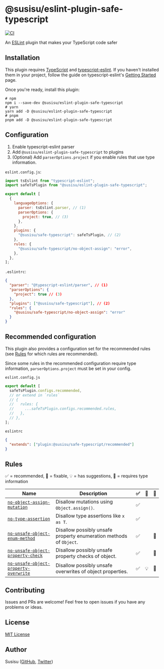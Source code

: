 # @susisu/eslint-plugin-safe-typescript

[![CI](https://github.com/susisu/eslint-plugin-safe-typescript/workflows/CI/badge.svg)](https://github.com/susisu/eslint-plugin-safe-typescript/actions?query=workflow%3ACI)

An [ESLint](https://eslint.org) plugin that makes your TypeScript code safer

## Installation

This plugin requires [TypeScript](https://www.typescriptlang.org/) and [typescript-eslint](https://typescript-eslint.io/).
If you haven't installed them in your project, follow the guide on typescript-eslint's [Getting Started](https://typescript-eslint.io/getting-started) page.

Once you're ready, install this plugin:

``` shell
# npm
npm i --save-dev @susisu/eslint-plugin-safe-typescript
# yarn
yarn add -D @susisu/eslint-plugin-safe-typescript
# pnpm
pnpm add -D @susisu/eslint-plugin-safe-typescript
```

## Configuration

1. Enable typescript-eslint parser
2. Add `@susisu/eslint-plugin-safe-typescript` to plugins
3. (Optional) Add `parserOptions.project` if you enable rules that use type information.

`eslint.config.js`:

``` js
import tsEslint from "typescript-eslint";
import safeTsPlugin from "@susisu/eslint-plugin-safe-typescript";

export default [
  {
    languageOptions: {
      parser: tsEslint.parser, // (1)
      parserOptions: {
        project: true, // (3)
      },
    },
    plugins: {
      "@susisu/safe-typescript": safeTsPlugin, // (2)
    },
    rules: {
      "@susisu/safe-typescript/no-object-assign": "error",
    },
  },
];
```

`.eslintrc`:

``` json
{
  "parser": "@typescript-eslint/parser", // (1)
  "parserOptions": {
    "project": true // (3)
  },
  "plugins": ["@susisu/safe-typescript"], // (2)
  "rules": {
    "@susisu/safe-typescript/no-object-assign": "error"
  }
}
```

## Recommended configuration

This plugin also provides a configuration set for the recommended rules (see [Rules](#rules) for which rules are recommended).

Since some rules in the recommended configuration require type information, `parserOptions.project` must be set in your config.

`eslint.config.js`

``` js
export default [
  safeTsPlugin.configs.recommended,
  // or extend in `rules`
  // {
  //   rules: {
  //     ...safeTsPlugin.configs.recommended.rules,
  //   },
  // },
];
```

`eslintrc`

``` json
{
  "extends": ["plugin:@susisu/safe-typescript/recommended"]
}
```

## Rules

✅ = recommended, 🔧 = fixable, 💡 = has suggestions, 💭 = requires type information

| Name | Description | ✅ | 🔧 | 💭 |
| --- | --- | --- | --- | --- |
| [`no-object-assign-mutation`](https://github.com/susisu/eslint-plugin-safe-typescript/blob/main/src/rules/no-object-assign-mutation/README.md) | Disallow mutations using `Object.assign()`. | ✅ | | |
| [`no-type-assertion`](https://github.com/susisu/eslint-plugin-safe-typescript/blob/main/src/rules/no-type-assertion/README.md) | Disallow type assertions like `x as T`. | ✅ | | |
| [`no-unsafe-object-enum-method`](https://github.com/susisu/eslint-plugin-safe-typescript/blob/main/src/rules/no-unsafe-object-enum-method/README.md) | Disallow possibly unsafe property enumeration methods of `Object`. | ✅ | | 💭 |
| [`no-unsafe-object-property-check`](https://github.com/susisu/eslint-plugin-safe-typescript/blob/main/src/rules/no-unsafe-object-property-check/README.md) | Disallow possibly unsafe property checks of object. | ✅ | | 💭 |
| [`no-unsafe-object-property-overwrite`](https://github.com/susisu/eslint-plugin-safe-typescript/blob/main/src/rules/no-unsafe-object-property-overwrite/README.md) | Disallow possibly unsafe overwrites of object properties. | ✅ | 💡 | 💭 |

## Contributing

Issues and PRs are welcome!
Feel free to open issues if you have any problems or ideas.

## License

[MIT License](http://opensource.org/licenses/mit-license.php)

## Author

Susisu ([GitHub](https://github.com/susisu), [Twitter](https://twitter.com/susisu2413))
